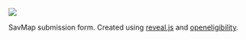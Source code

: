 ![](https://github.com/opensavannah/new.opensavannah.org/blob/master/images/apps/savmaps.png)

SavMap submission form. Created using [reveal.js](https://github.com/hakimel/reveal.js) and [openeligibility](https://github.com/auntbertha/openeligibility).
